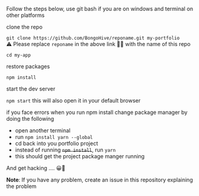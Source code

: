 

Follow the steps below, use git bash if you are on windows and terminal on other platforms

clone the repo

`git clone https://github.com/BongoHive/reponame.git my-portfolio`  
⚠️ Please replace `reponame` in the above link ☝🏾 with the name of this repo

`cd my-app`

restore packages

`npm install`

start the dev server

`npm start` this will also open it in your default browser

if you face errors when you run npm install change package manager by doing the following
 - open another terminal
 - run `npm install yarn --global`
 - cd back into you portfolio project
 - instead of running <del>`npm install`</del>, run `yarn`
 - this should get the project package manger running
 
 
And get hacking .... 😀🚀

**Note**: If you have any problem, create an issue in this repository explaining the problem

